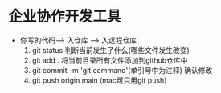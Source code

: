 # 企业协作开发工具

- 你写的代码--> 入仓库 --> 入远程仓库
  1. git status 判断当前发生了什么(哪些文件发生改变)
  2. git add . 将当前目录所有文件添加到github仓库中
  3. git commit -m 'git command'(单引号中为注释) 确认修改
  4. git push origin main (mac可只用git push)